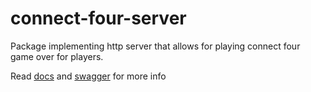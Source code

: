 # connect-four-server

Package implementing http server that allows for playing connect four game over for players.

Read [docs](./docs/index.html) and [swagger](./docs/swagger-doc/index.html) for more info
